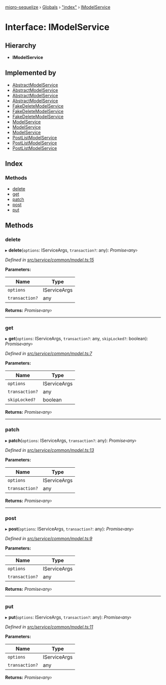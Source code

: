 [miqro-sequelize](../README.md) › [Globals](../globals.md) › ["index"](../modules/_index_.md) › [IModelService](_index_.imodelservice.md)

# Interface: IModelService

## Hierarchy

* **IModelService**

## Implemented by

* [AbstractModelService](../classes/_index_.abstractmodelservice.md)
* [AbstractModelService](../classes/_service_common_amodel_.abstractmodelservice.md)
* [AbstractModelService](../classes/_service_common_index_.abstractmodelservice.md)
* [AbstractModelService](../classes/_service_index_.abstractmodelservice.md)
* [FakeDeleteModelService](../classes/_index_.fakedeletemodelservice.md)
* [FakeDeleteModelService](../classes/_service_deleted_.fakedeletemodelservice.md)
* [FakeDeleteModelService](../classes/_service_index_.fakedeletemodelservice.md)
* [ModelService](../classes/_index_.modelservice.md)
* [ModelService](../classes/_service_index_.modelservice.md)
* [ModelService](../classes/_service_model_.modelservice.md)
* [PostListModelService](../classes/_index_.postlistmodelservice.md)
* [PostListModelService](../classes/_service_index_.postlistmodelservice.md)
* [PostListModelService](../classes/_service_postlist_.postlistmodelservice.md)

## Index

### Methods

* [delete](_index_.imodelservice.md#delete)
* [get](_index_.imodelservice.md#get)
* [patch](_index_.imodelservice.md#patch)
* [post](_index_.imodelservice.md#post)
* [put](_index_.imodelservice.md#put)

## Methods

###  delete

▸ **delete**(`options`: IServiceArgs, `transaction?`: any): *Promise‹any›*

*Defined in [src/service/common/model.ts:15](https://github.com/claukers/miqro-sequelize/blob/a92aa7e/src/service/common/model.ts#L15)*

**Parameters:**

Name | Type |
------ | ------ |
`options` | IServiceArgs |
`transaction?` | any |

**Returns:** *Promise‹any›*

___

###  get

▸ **get**(`options`: IServiceArgs, `transaction?`: any, `skipLocked?`: boolean): *Promise‹any›*

*Defined in [src/service/common/model.ts:7](https://github.com/claukers/miqro-sequelize/blob/a92aa7e/src/service/common/model.ts#L7)*

**Parameters:**

Name | Type |
------ | ------ |
`options` | IServiceArgs |
`transaction?` | any |
`skipLocked?` | boolean |

**Returns:** *Promise‹any›*

___

###  patch

▸ **patch**(`options`: IServiceArgs, `transaction?`: any): *Promise‹any›*

*Defined in [src/service/common/model.ts:13](https://github.com/claukers/miqro-sequelize/blob/a92aa7e/src/service/common/model.ts#L13)*

**Parameters:**

Name | Type |
------ | ------ |
`options` | IServiceArgs |
`transaction?` | any |

**Returns:** *Promise‹any›*

___

###  post

▸ **post**(`options`: IServiceArgs, `transaction?`: any): *Promise‹any›*

*Defined in [src/service/common/model.ts:9](https://github.com/claukers/miqro-sequelize/blob/a92aa7e/src/service/common/model.ts#L9)*

**Parameters:**

Name | Type |
------ | ------ |
`options` | IServiceArgs |
`transaction?` | any |

**Returns:** *Promise‹any›*

___

###  put

▸ **put**(`options`: IServiceArgs, `transaction?`: any): *Promise‹any›*

*Defined in [src/service/common/model.ts:11](https://github.com/claukers/miqro-sequelize/blob/a92aa7e/src/service/common/model.ts#L11)*

**Parameters:**

Name | Type |
------ | ------ |
`options` | IServiceArgs |
`transaction?` | any |

**Returns:** *Promise‹any›*
